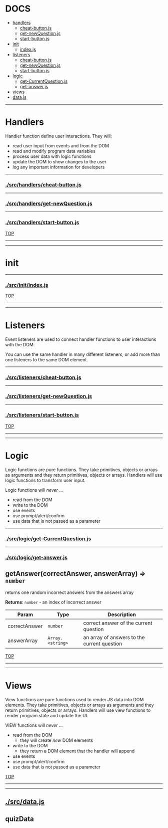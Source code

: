 <!-- BEGIN TITLE -->

# DOCS

<!-- END TITLE -->

<!-- BEGIN TOC -->

- [handlers](#handlers)
  - [cheat-button.js](#srchandlerscheat-buttonjs)
  - [get-newQuestion.js](#srchandlersget-newQuestionjs)
  - [start-button.js](#srchandlersstart-buttonjs)
- [init](#init)
  - [index.js](#srcinitindexjs)
- [listeners](#listeners)
  - [cheat-button.js](#srclistenerscheat-buttonjs)
  - [get-newQuestion.js](#srclistenersget-newQuestionjs)
  - [start-button.js](#srclistenersstart-buttonjs)
- [logic](#logic)
  - [get-CurrentQuestion.js](#srclogicget-CurrentQuestionjs)
  - [get-answer.js](#srclogicget-answerjs)
- [views](#views)
- [data.js](#srcdatajs)

<!-- END TOC -->

<!-- BEGIN DOCS -->

---

# Handlers

Handler function define user interactions. They will:

- read user input from events and from the DOM
- read and modify program data variables
- process user data with logic functions
- update the DOM to show changes to the user
- log any important information for developers

---

### [./src/handlers/cheat-button.js](./src/handlers/cheat-button.js?study)

---

### [./src/handlers/get-newQuestion.js](./src/handlers/get-newQuestion.js?study)

---

### [./src/handlers/start-button.js](./src/handlers/start-button.js?study)

[TOP](#DOCS)

---

---

# init

---

### [./src/init/index.js](./src/init/index.js?study)

[TOP](#DOCS)

---

---

# Listeners

Event listeners are used to connect handler functions to user interactions with the DOM.

You can use the same handler in many different listeners, or add more than one listeners to the same DOM element.

---

### [./src/listeners/cheat-button.js](./src/listeners/cheat-button.js?study)

---

### [./src/listeners/get-newQuestion.js](./src/listeners/get-newQuestion.js?study)

---

### [./src/listeners/start-button.js](./src/listeners/start-button.js?study)

[TOP](#DOCS)

---

---

# Logic

Logic functions are pure functions. They take primitives, objects or arrays as arguments and they return primitives, objects or arrays. Handlers will use logic functions to transform user input.

Logic functions will _never_ ...

- read from the DOM
- write to the DOM
- use events
- use prompt/alert/confirm
- use data that is not passed as a parameter

---

### [./src/logic/get-CurrentQuestion.js](./src/logic/get-CurrentQuestion.js?study)

---

### [./src/logic/get-answer.js](./src/logic/get-answer.js?study)

<a name="getAnswer"></a>

## getAnswer(correctAnswer, answerArray) ⇒ <code>number</code>

returns one random incorrect answers from the answers array

**Returns**: <code>number</code> - an index of incorrect answer

| Param         | Type                              | Description                                 |
| ------------- | --------------------------------- | ------------------------------------------- |
| correctAnswer | <code>number</code>               | correct answer of the current question      |
| answerArray   | <code>Array.&lt;string&gt;</code> | an array of answers to the current question |

[TOP](#DOCS)

---

---

# Views

View functions are pure functions used to render JS data into DOM elements. They take primitives, objects or arrays as arguments and they return primitives, objects or arrays. Handlers will use view functions to render program state and update the UI.

VIEW functions will _never_ ...

- read from the DOM
  - they will create _new_ DOM elements
- write to the DOM
  - they return a DOM element that the handler will append
- use events
- use prompt/alert/confirm
- use data that is not passed as a parameter

[TOP](#DOCS)

---

---

## [./src/data.js](./src/data.js?study)

<a name="quizData"></a>

## quizData

<!-- END DOCS -->
